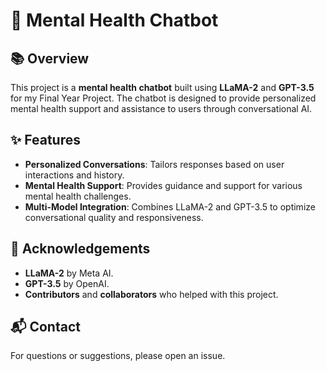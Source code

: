 # 🧠 Mental Health Chatbot

## 📚 Overview

This project is a **mental health chatbot** built using **LLaMA-2** and **GPT-3.5** for my Final Year Project. The chatbot is designed to provide personalized mental health support and assistance to users through conversational AI.

## ✨ Features

- **Personalized Conversations**: Tailors responses based on user interactions and history.
- **Mental Health Support**: Provides guidance and support for various mental health challenges.
- **Multi-Model Integration**: Combines LLaMA-2 and GPT-3.5 to optimize conversational quality and responsiveness.


## 🙏 Acknowledgements

- **LLaMA-2** by Meta AI.
- **GPT-3.5** by OpenAI.
- **Contributors** and **collaborators** who helped with this project.

## 📬 Contact

For questions or suggestions, please open an issue.
